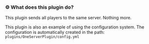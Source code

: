 ### ⚙️ What does this plugin do?

This plugin sends all players to the same server. Nothing more.

This plugin is also an example of using the configuration system. The configuration is automatically created in the path: ``plugins/OneServerPlugin/config.yml``